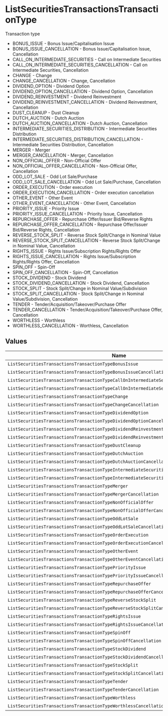 # ListSecuritiesTransactionsTransactionType

Transaction type
* BONUS_ISSUE - Bonus Issue/Capitalisation Issue
* BONUS_ISSUE_CANCELLATION - Bonus Issue/Capitalisation Issue, Cancellation
* CALL_ON_INTERMEDIATE_SECURITIES - Call on Intermediate Securities
* CALL_ON_INTERMEDIATE_SECURITIES_CANCELLATION - Call on Intermediate Securities, Cancellation
* CHANGE - Change
* CHANGE_CANCELLATION - Change, Cancellation
* DIVIDEND_OPTION - Dividend Option
* DIVIDEND_OPTION_CANCELLATION - Dividend Option, Cancellation
* DIVIDEND_REINVESTMENT - Dividend Reinvestment
* DIVIDEND_REINVESTMENT_CANCELLATION - Dividend Reinvestment, Cancellation
* DUST_CLEANUP - Dust Cleanup
* DUTCH_AUCTION - Dutch Auction
* DUTCH_AUCTION_CANCELLATION - Dutch Auction, Cancellation
* INTERMEDIATE_SECURITIES_DISTRIBUTION - Intermediate Securities Distribution
* INTERMEDIATE_SECURITIES_DISTRIBUTION_CANCELLATION - Intermediate Securities Distribution, Cancellation
* MERGER - Merger
* MERGER_CANCELLATION - Merger, Cancellation
* NON_OFFICIAL_OFFER - Non-Official Offer
* NON_OFFICIAL_OFFER_CANCELLATION - Non-Official Offer, Cancellation
* ODD_LOT_SALE - Odd Lot Sale/Purchase
* ODD_LOT_SALE_CANCELLATION - Odd Lot Sale/Purchase, Cancellation
* ORDER_EXECUTION - Order execution
* ORDER_EXECUTION_CANCELLATION - Order execution cancellation
* OTHER_EVENT - Other Event
* OTHER_EVENT_CANCELLATION - Other Event, Cancellation
* PRIORITY_ISSUE - Priority Issue
* PRIORITY_ISSUE_CANCELLATION - Priority Issue, Cancellation
* REPURCHASE_OFFER - Repurchase Offer/Issuer Bid/Reverse Rights
* REPURCHASE_OFFER_CANCELLATION - Repurchase Offer/Issuer Bid/Reverse Rights, Cancellation
* REVERSE_STOCK_SPLIT - Reverse Stock Split/Change in Nominal Value
* REVERSE_STOCK_SPLIT_CANCELLATION - Reverse Stock Split/Change in Nominal Value, Cancellation
* RIGHTS_ISSUE - Rights Issue/Subscription Rights/Rights Offer
* RIGHTS_ISSUE_CANCELLATION - Rights Issue/Subscription Rights/Rights Offer, Cancellation
* SPIN_OFF - Spin-Off
* SPIN_OFF_CANCELLATION - Spin-Off, Cancellation
* STOCK_DIVIDEND - Stock Dividend
* STOCK_DIVIDEND_CANCELLATION - Stock Dividend, Cancellation
* STOCK_SPLIT - Stock Split/Change in Nominal Value/Subdivision
* STOCK_SPLIT_CANCELLATION - Stock Split/Change in Nominal Value/Subdivision, Cancellation
* TENDER - Tender/Acquisition/Takeover/Purchase Offer
* TENDER_CANCELLATION - Tender/Acquisition/Takeover/Purchase Offer, Cancellation
* WORTHLESS - Worthless
* WORTHLESS_CANCELLATION - Worthless, Cancellation


## Values

| Name                                                                                      | Value                                                                                     |
| ----------------------------------------------------------------------------------------- | ----------------------------------------------------------------------------------------- |
| `ListSecuritiesTransactionsTransactionTypeBonusIssue`                                     | BONUS_ISSUE                                                                               |
| `ListSecuritiesTransactionsTransactionTypeBonusIssueCancellation`                         | BONUS_ISSUE_CANCELLATION                                                                  |
| `ListSecuritiesTransactionsTransactionTypeCallOnIntermediateSecurities`                   | CALL_ON_INTERMEDIATE_SECURITIES                                                           |
| `ListSecuritiesTransactionsTransactionTypeCallOnIntermediateSecuritiesCancellation`       | CALL_ON_INTERMEDIATE_SECURITIES_CANCELLATION                                              |
| `ListSecuritiesTransactionsTransactionTypeChange`                                         | CHANGE                                                                                    |
| `ListSecuritiesTransactionsTransactionTypeChangeCancellation`                             | CHANGE_CANCELLATION                                                                       |
| `ListSecuritiesTransactionsTransactionTypeDividendOption`                                 | DIVIDEND_OPTION                                                                           |
| `ListSecuritiesTransactionsTransactionTypeDividendOptionCancellation`                     | DIVIDEND_OPTION_CANCELLATION                                                              |
| `ListSecuritiesTransactionsTransactionTypeDividendReinvestment`                           | DIVIDEND_REINVESTMENT                                                                     |
| `ListSecuritiesTransactionsTransactionTypeDividendReinvestmentCancellation`               | DIVIDEND_REINVESTMENT_CANCELLATION                                                        |
| `ListSecuritiesTransactionsTransactionTypeDustCleanup`                                    | DUST_CLEANUP                                                                              |
| `ListSecuritiesTransactionsTransactionTypeDutchAuction`                                   | DUTCH_AUCTION                                                                             |
| `ListSecuritiesTransactionsTransactionTypeDutchAuctionCancellation`                       | DUTCH_AUCTION_CANCELLATION                                                                |
| `ListSecuritiesTransactionsTransactionTypeIntermediateSecuritiesDistribution`             | INTERMEDIATE_SECURITIES_DISTRIBUTION                                                      |
| `ListSecuritiesTransactionsTransactionTypeIntermediateSecuritiesDistributionCancellation` | INTERMEDIATE_SECURITIES_DISTRIBUTION_CANCELLATION                                         |
| `ListSecuritiesTransactionsTransactionTypeMerger`                                         | MERGER                                                                                    |
| `ListSecuritiesTransactionsTransactionTypeMergerCancellation`                             | MERGER_CANCELLATION                                                                       |
| `ListSecuritiesTransactionsTransactionTypeNonOfficialOffer`                               | NON_OFFICIAL_OFFER                                                                        |
| `ListSecuritiesTransactionsTransactionTypeNonOfficialOfferCancellation`                   | NON_OFFICIAL_OFFER_CANCELLATION                                                           |
| `ListSecuritiesTransactionsTransactionTypeOddLotSale`                                     | ODD_LOT_SALE                                                                              |
| `ListSecuritiesTransactionsTransactionTypeOddLotSaleCancellation`                         | ODD_LOT_SALE_CANCELLATION                                                                 |
| `ListSecuritiesTransactionsTransactionTypeOrderExecution`                                 | ORDER_EXECUTION                                                                           |
| `ListSecuritiesTransactionsTransactionTypeOrderExecutionCancellation`                     | ORDER_EXECUTION_CANCELLATION                                                              |
| `ListSecuritiesTransactionsTransactionTypeOtherEvent`                                     | OTHER_EVENT                                                                               |
| `ListSecuritiesTransactionsTransactionTypeOtherEventCancellation`                         | OTHER_EVENT_CANCELLATION                                                                  |
| `ListSecuritiesTransactionsTransactionTypePriorityIssue`                                  | PRIORITY_ISSUE                                                                            |
| `ListSecuritiesTransactionsTransactionTypePriorityIssueCancellation`                      | PRIORITY_ISSUE_CANCELLATION                                                               |
| `ListSecuritiesTransactionsTransactionTypeRepurchaseOffer`                                | REPURCHASE_OFFER                                                                          |
| `ListSecuritiesTransactionsTransactionTypeRepurchaseOfferCancellation`                    | REPURCHASE_OFFER_CANCELLATION                                                             |
| `ListSecuritiesTransactionsTransactionTypeReverseStockSplit`                              | REVERSE_STOCK_SPLIT                                                                       |
| `ListSecuritiesTransactionsTransactionTypeReverseStockSplitCancellation`                  | REVERSE_STOCK_SPLIT_CANCELLATION                                                          |
| `ListSecuritiesTransactionsTransactionTypeRightsIssue`                                    | RIGHTS_ISSUE                                                                              |
| `ListSecuritiesTransactionsTransactionTypeRightsIssueCancellation`                        | RIGHTS_ISSUE_CANCELLATION                                                                 |
| `ListSecuritiesTransactionsTransactionTypeSpinOff`                                        | SPIN_OFF                                                                                  |
| `ListSecuritiesTransactionsTransactionTypeSpinOffCancellation`                            | SPIN_OFF_CANCELLATION                                                                     |
| `ListSecuritiesTransactionsTransactionTypeStockDividend`                                  | STOCK_DIVIDEND                                                                            |
| `ListSecuritiesTransactionsTransactionTypeStockDividendCancellation`                      | STOCK_DIVIDEND_CANCELLATION                                                               |
| `ListSecuritiesTransactionsTransactionTypeStockSplit`                                     | STOCK_SPLIT                                                                               |
| `ListSecuritiesTransactionsTransactionTypeStockSplitCancellation`                         | STOCK_SPLIT_CANCELLATION                                                                  |
| `ListSecuritiesTransactionsTransactionTypeTender`                                         | TENDER                                                                                    |
| `ListSecuritiesTransactionsTransactionTypeTenderCancellation`                             | TENDER_CANCELLATION                                                                       |
| `ListSecuritiesTransactionsTransactionTypeWorthless`                                      | WORTHLESS                                                                                 |
| `ListSecuritiesTransactionsTransactionTypeWorthlessCancellation`                          | WORTHLESS_CANCELLATION                                                                    |